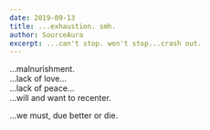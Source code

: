 ```yaml
---
date: 2019-09-13
title: ...exhaustion. smh. 
author: SourceAura
excerpt: ...can't stop. won't stop...crash out. 
---
```

...malnurishment.  
...lack of love...  
...lack of peace...  
...will and want to recenter. 
<br/>

...we must, due better or die.